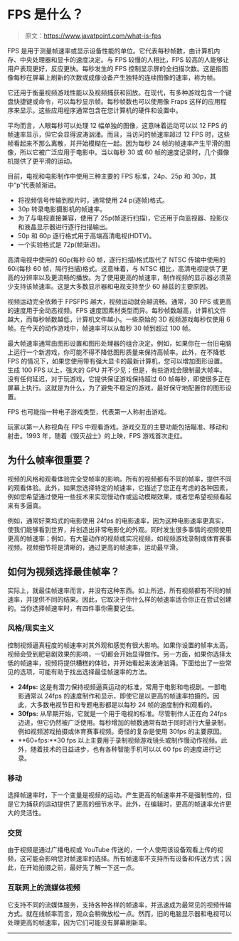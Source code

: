 # FPS 是什么？

> 原文：<https://www.javatpoint.com/what-is-fps>

FPS 是用于测量帧速率或显示设备性能的单位。它代表每秒帧数，由计算机内存、中央处理器和显卡的速度决定。与 FPS 较慢的人相比，FPS 较高的人能够让用户表现更好，反应更快。每秒发生的 FPS 控制显示屏的全扫描次数。这是指图像每秒在屏幕上刷新的次数或成像设备产生独特的连续图像的速率，称为帧。

它还用于衡量视频游戏性能以及视频捕获和回放。在现代，有多种游戏包含一个键盘快捷键或命令，可以每秒显示帧。每秒帧数也可以使用像 Fraps 这样的应用程序来显示。这些应用程序通常包含在您计算机的硬件和设置中。

平均而言，人眼每秒可以处理 12 幅单独的图像，这意味着运动可以以 12 FPS 的帧速率显示，但它会显得波涛汹涌。而且，当访问的帧速率超过 12 FPS 时，这些帧看起来不那么离散，并开始模糊在一起。因为每秒 24 帧的帧速率产生平滑的图像，所以它被广泛应用于电影中。当以每秒 30 或 60 帧的速度记录时，几个摄像机提供了更平滑的运动。

目前，电视和电影制作中使用三种主要的 FPS 标准，24p、25p 和 30p，其中“p”代表帧渐进。

*   将视频信号传输到胶片时，通常使用 24 p(逐帧)格式。
*   30p 转录电影摄影机的帧速率。
*   为了与电视直接兼容，使用了 25p(帧逐行扫描)，它还用于向监视器、投影仪和液晶显示器进行逐行扫描输出。
*   50p 和 60p 逐行格式用于高端高清电视(HDTV)。
*   一个实验格式是 72p(帧渐进)。

高清电视中使用的 60p(每秒 60 帧，逐行扫描)格式取代了 NTSC 传输中使用的 60i(每秒 60 帧，隔行扫描)格式。这意味着，与 NTSC 相比，高清电视提供了更高的分辨率以及更流畅的播放。为了使用更高的帧速率，制作视频的显示器必须至少支持该帧速率。这是大多数显示器和电视支持至少 60 赫兹的主要原因。

视频运动完全依赖于 FPSFPS 越大，视频运动就会越流畅。通常，30 FPS 或更高的速度用于全动态视频。FPS 速度因素材类型而异。每秒帧数越高，计算机文件越大，而每秒帧数越低，计算机文件越小。一些原始的 3D 视频游戏每秒仅使用 6 帧。在今天的动作游戏中，帧速率可以从每秒 30 帧到超过 100 帧。

最大帧速率通常由图形设置和图形处理器的组合决定。例如，如果你在一台旧电脑上运行一个新游戏，你可能不得不降低图形质量来保持高帧率。此外，在不降低 FPS 的情况下，如果您使用带有强大显卡的最新计算机，您可以增加图形设置。生成 100 FPS 以上，强大的 GPU 并不少见；但是，有些游戏会限制最大帧率。没有任何延迟，对于玩游戏，它提供保证游戏保持超过 60 帧每秒，即使很多正在屏幕上执行。这就是为什么，为了避免不稳定的游戏，最好保守地配置你的图形设置。

FPS 也可能指一种电子游戏类型，代表第一人称射击游戏。

玩家以第一人称视角在 FPS 中观看游戏。游戏交互的主要功能包括瞄准、移动和射击。1993 年，随着《毁灭战士》的上映，FPS 游戏首次走红。

## 为什么帧率很重要？

视频的风格和观看体验完全受帧率的影响。所有的视频都有不同的帧率，提供不同的观看体验。此外，如果您选择特定的帧速率，它描述了您正在考虑的各种因素，例如您希望通过使用一些技术来实现慢动作或运动模糊效果，或者您希望视频看起来有多逼真。

例如，通常好莱坞式的电影使用 24fps 的电影速率，因为这种电影速率更真实，使我们能够看到世界，并创造出非常电影化的外观。同时发生很多事情的视频使用更高的帧速率；例如，有大量动作的视频或实况视频，如视频游戏录制或体育赛事视频。视频细节将是清晰的，通过更高的帧速率，运动最平滑。

## 如何为视频选择最佳帧率？

实际上，就最佳帧速率而言，并没有这种东西。如上所述，所有视频都有不同的帧速率，并提供不同的结果。因此，它取决于你什么样的帧速率适合你正在尝试创建的。当你选择帧速率时，有四件事你需要记住。

### 风格/现实主义

控制视频逼真程度的帧速率对其外观和感觉有很大影响。如果你设置的帧率太高，视频会受到肥皂剧效果的影响，一切都会开始显得做作。另一方面，如果你选择太低的帧速率，视频将提供糟糕的体验，并开始看起来波涛汹涌。下面给出了一些常见的选项，可能有助于找出选择最佳帧速率的方法。

*   **24fps:** 这是有潜力保持视频逼真运动的标准，常用于电影和电视剧。一部电影通常以 24fps 的速度制作和显示，即使它是以更高的帧速率拍摄的。因此，大多数电视节目和专题电影都是以每秒 24 帧的速度制作和观看的。
*   **30fps:** 从早期开始，它就是一个用于电视的标准。尽管制作人正在向 24fps 迈进，但它仍然被广泛使用。每秒增加的帧数通常有助于同时进行大量录制，例如视频游戏拍摄或体育赛事视频。奇怪的复杂是使用 30fps 的主要原因。
*   **60+fps:**30 fps 以上主要用于录制视频游戏镜头或制作慢动作视频。此外，随着技术的日益进步，也有各种智能手机可以以 60 fps 的速度进行记录。

### 移动

选择帧速率时，下一个变量是视频的运动。产生更高的帧速率并不是强制性的，但是它为捕获的运动提供了更高的细节水平。此外，在编辑时，更高的帧速率允许更大的灵活性。

### 交货

由于视频是通过广播电视或 YouTube 传送的，一个人使用该设备观看上传的视频，这可能会影响您对帧速率的选择。所有帧速率不支持所有设备和传送方式；因此，在开始拍摄之前，最好先了解一下这一点。

### 互联网上的流媒体视频

它支持不同的流媒体服务，支持各种各样的帧速率，并迅速成为最常见的视频传输方式。就在线帧率而言，观众会稍微放松一点。然而，旧的电脑显示器和电视可以处理更高的帧速率，因为它们可能没有屏幕刷新率。

* * *